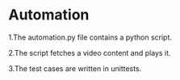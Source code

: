 # Automation

1.The automation.py file contains a python script.

2.The script fetches a video content and plays it.

3.The test cases are written in unittests.
